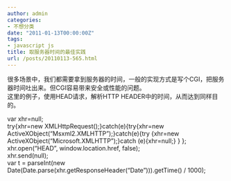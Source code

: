 ```yaml
---
author: admin
categories:
- 不想分类
date: "2011-01-13T00:00:00Z"
tags:
- javascript js
title: 取服务器时间的最佳实践
url: /posts/20110113-565.html
---
```

很多场景中，我们都需要拿到服务器的时间，一般的实现方式是写个CGI，把服务器时间吐出来。但CGI容易带来安全或性能的问题。  
这里的例子，使用HEAD请求，解析HTTP HEADER中的时间，从而达到同样目的。

var xhr=null;  
try{xhr=new XMLHttpRequest();}catch(e){try{xhr=new ActiveXObject(&#8220;Msxml2.XMLHTTP&#8221;);}catch(e){try {xhr=new ActiveXObject(&#8220;Microsoft.XMLHTTP&#8221;);}catch (e){xhr=null;} } };  
xhr.open(&#8220;HEAD&#8221;, window.location.href, false);  
xhr.send(null);  
var t = parseInt(new Date(Date.parse(xhr.getResponseHeader(&#8220;Date&#8221;))).getTime() / 1000);